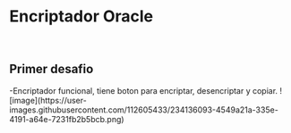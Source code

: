 

<h1>Encriptador Oracle</h1><br>
<h2>Primer desafio</h2>
-Encriptador funcional, tiene boton para encriptar, desencriptar y copiar. 
![image](https://user-images.githubusercontent.com/112605433/234136093-4549a21a-335e-4191-a64e-7231fb2b5bcb.png)


